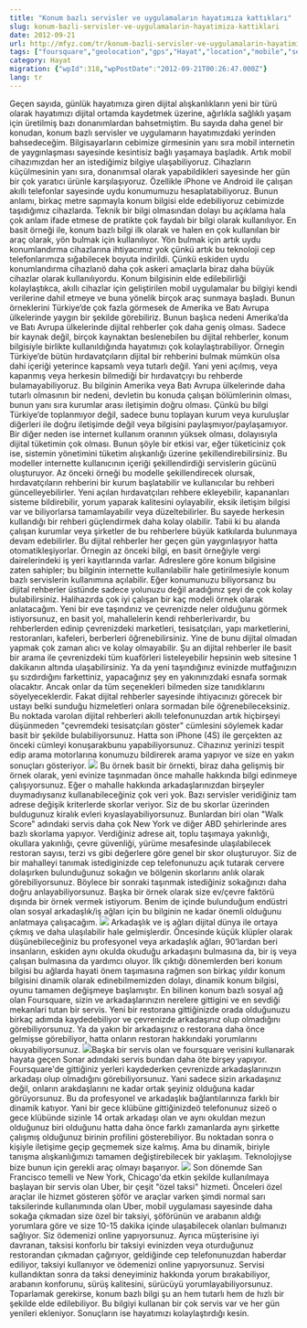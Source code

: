 ```yaml
---
title: "Konum bazlı servisler ve uygulamaların hayatımıza kattıkları"
slug: konum-bazli-servisler-ve-uygulamalarin-hayatimiza-kattiklari
date: 2012-09-21
url: http://mfyz.com/tr/konum-bazli-servisler-ve-uygulamalarin-hayatimiza-kattiklari/
tags: ["foursquare","geolocation","gps","Hayat","location","mobile","services","sonar","startups","uber","walkscore"]
category: Hayat
migration: {"wpId":318,"wpPostDate":"2012-09-21T00:26:47.000Z"}
lang: tr
---
```


Geçen sayıda, günlük hayatımıza giren dijital alışkanlıkların yeni bir türü olarak hayatımızı dijital ortamda kaydetmek üzerine, ağırlıkla sağlıklı yaşam için üretilmiş bazı donanımlardan bahsetmiştim. Bu sayıda daha genel bir konudan, konum bazlı servisler ve uygulamarın hayatımızdaki yerinden bahsedeceğim. Bilgisayarların cebimize girmesinin yanı sıra mobil internetin de yaygınlaşması sayesinde kesintisiz bağlı yaşamaya başladık. Artık mobil cihazımızdan her an istediğimiz bilgiye ulaşabiliyoruz. Cihazların küçülmesinin yanı sıra, donanımsal olarak yapabildikleri sayesinde her gün bir çok yaratıcı ürünle karşılaşıyoruz. Özellikle iPhone ve Android ile çalışan akıllı telefonlar sayesinde uydu konumumuzu hesaplatabiliyoruz. Bunun anlamı, birkaç metre sapmayla konum bilgisi elde edebiliyoruz cebimizde taşıdığımız cihazlarda. Teknik bir bilgi olmasından dolayı bu açıklama hala çok anlam ifade etmese de pratikte çok faydalı bir bilgi olarak kullanılıyor. En basit örneği ile, konum bazlı bilgi ilk olarak ve halen en çok kullanılan bir araç olarak, yön bulmak için kullanılıyor. Yön bulmak için artık uydu konumlandırma cihazlarına ihtiyacımız yok çünkü artık bu teknoloji cep telefonlarımıza sığabilecek boyuta indirildi. Çünkü eskiden uydu konumlandırma cihazlarıö daha çok askeri amaçlarla biraz daha büyük cihazlar olarak kullanılıyordu. Konum bilgisinin elde edilebilirliği kolaylaştıkca, akıllı cihazlar için geliştirilen mobil uygulamalar bu bilgiyi kendi verilerine dahil etmeye ve buna yönelik birçok araç sunmaya başladı. Bunun örneklerini Türkiye’de çok fazla görmesek de Amerika ve Batı Avrupa ülkelerinde yaygın bir şekilde görebiliriz. Bunun başlıca nedeni Amerika’da ve Batı Avrupa ülkelerinde dijital rehberler çok daha geniş olması. Sadece bir kaynak değil, birçok kaynaktan beslenebilen bu dijital rehberler, konum bilgisiyle birlikte kullanıldığında hayatımızı çok kolaylaştırabiliyor. Örnegin Türkiye’de bütün hırdavatçıların dijital bir rehberini bulmak mümkün olsa dahi içeriği yeterince kapsamlı veya tutarlı değil. Yani yeni açılmış, veya kapanmış veya herkesin bilmediği bir hırdavatçıyı bu rehberde bulamayabiliyoruz. Bu bilginin Amerika veya Batı Avrupa ülkelerinde daha tutarlı olmasının bir nedeni, devletin bu konuda çalışan bölümlerinin olması, bunun yanı sıra kurumlar arası iletişimin doğru olması. Çünkü bu bilgi Türkiye’de toplanmıyor değil, sadece bunu toplayan kurum veya kuruluşlar diğerleri ile doğru iletişimde değil veya bilgisini paylaşmıyor/paylaşamıyor. Bir diğer neden ise internet kullanım oranının yüksek olması, dolayısıyla dijital tüketimin çok olması. Bunun şöyle bir etkisi var, eğer tüketiciniz çok ise, sistemin yönetimini tüketim alışkanlığı üzerine şekillendirebilirsiniz. Bu modeller internette kullanıcının içeriği şekillendirdiği servislerin gücünü oluşturuyor. Az önceki örneği bu modelle şekillendirecek olursak, hırdavatçıların rehberini bir kurum başlatabilir ve kullanıcılar bu rehberi güncelleyebilirler. Yeni açılan hırdavatçıları rehbere ekleyebilir, kapananları sisteme bildirebilir, yorum yaparak kalitesini oylayabilir, eksik iletişim bilgisi var ve biliyorlarsa tamamlayabilir veya düzeltebilirler. Bu sayede herkesin kullandığı bir rehberi güçlendirmek daha kolay olabilir. Tabii ki bu alanda çalışan kurumlar veya şirketler de bu rehberlere büyük katkılarda bulunmaya devam edebilirler. Bu dijital rehberler her geçen gün yaygınlaşıyor hatta otomatikleşiyorlar. Örnegin az önceki bilgi, en basit örneğiyle vergi dairelerindeki iş yeri kayıtlarında varlar. Adreslere göre konum bilgisine zaten sahipler; bu bilginin internette kullanılabilir hale getirilmesiyle konum bazlı servislerin kullanımına açılabilir. Eğer konumunuzu biliyorsanız bu dijital rehberler üstünde sadece yolunuzu değil aradığınız şeyi de çok kolay bulabilirsiniz. Halihazırda çok iyi çalışan bir kaç modeli örnek olarak anlatacağım. Yeni bir eve taşındınız ve çevrenizde neler olduğunu görmek istiyorsunuz, en basit yol, mahallelerin kendi rehberlerivardır, bu rehberlerden edinip çevrenizdeki marketleri, tesisatçıları, yapı marketlerini, restoranları, kafeleri, berberleri öğrenebilirsiniz. Yine de bunu dijital olmadan yapmak çok zaman alıcı ve kolay olmayabilir. Şu an dijital rehberler ile basit bir arama ile çevrenizdeki tüm kuaförleri listeleyebilir hepsinin web sitesine 1 dakikanın altında ulaşabilirsiniz. Ya da yeni taşındığınız evinizde mutfağınızın şu sızdırdığını farkettiniz, yapacağınız şey en yakınınızdaki esnafa sormak olacaktır. Ancak onlar da tüm seçenekleri bilmeden size tanıdıklarını söyelyeceklerdir. Fakat dijital rehberler sayesinde ihtiyacınızı görecek bir ustayı belki sunduğu hizmeletleri onlara sormadan bile öğrenebileceksiniz. Bu noktada varolan dijital rehberleri akıllı telefonunuzdan artık hiçbirşeyi düşünmeden "çevremdeki tesisatçıları göster" cümlesini söylemek kadar basit bir şekilde bulabiliyorsunuz. Hatta son iPhone (4S) ile gerçekten az önceki cümleyi konuşarakbunu yapabiliyorsunuz. Cihazınız yerinizi tespit edip arama motorlarına konumuzu bildirerek arama yapıyor ve size en yakın sonuçları gösteriyor. ![](/images/archive/tr/2012/09/walk-score.gif) Bu örnek basit bir örnekti, biraz daha gelişmiş bir örnek olarak, yeni evinize taşınmadan önce mahalle hakkında bilgi edinmeye çalışıyorsunuz. Eğer o mahalle hakkında arkadaşlarınızdan birşeyler duymadıysanız kullanabileceğiniz çok veri yok. Bazı servisler veridiğiniz tam adrese değişik kriterlerde skorlar veriyor. Siz de bu skorlar üzerinden buldugunuz kiralık evleri kıyaslayabiliyorsunuz. Bunlardan biri olan "Walk Score" adındaki servis daha çok New York ve diğer ABD şehirlerinde ares bazlı skorlama yapıyor. Verdiğiniz adrese ait, toplu taşımaya yakınlığı, okullara yakınlığı, çevre güvenliği, yürüme mesafesinde ulaşılabilecek restoran sayısı, terzi vs gibi değerlere göre genel bir skor oluşturuyor. Siz de bir mahalleyi tanımak istediginizde cep telefonunuzu açık tutarak cervere dolaşırken bulunduğunuz sokağın ve bölgenin skorlarını anlık olarak görebiliyorsunuz. Böylece bir sonraki taşınmak istediğiniz sokağınızı daha doğru anlayabiliyorsunuz. Başka bir örnek olarak size ev/çevre faktörü dışında bir örnek vermek istiyorum. Benim de içinde bulunduğum endüstri olan sosyal arkadaşlık/iş ağları için bu bilginin ne kadar önemli olduğunu anlatmaya çalışacağım. ![](/images/archive/tr/2012/09/4sq-sticker.gif) Arkadaşlık ve iş ağları dijital dünya ile ortaya çıkmış ve daha ulaşılabilir hale gelmişlerdir. Öncesinde küçük klüpler olarak düşünebileceğiniz bu profesyonel veya arkadaşlık ağları, 90’lardan beri insanların, eskiden aynı okulda okuduğu arkadaşını bulmasına da, bir iş veya çalışan bulmasına da yardımcı oluyor. İlk çıktığı dönemlerden beri konum bilgisi bu ağlarda hayati önem taşımasına rağmen son birkaç yıldır konum bilgisini dinamik olarak edinebilmemizden dolayı, dinamik konum bilgisi, oyunu tamamen değişmeye başlamıştır. En bilinen konum bazlı sosyal ağ olan Foursquare, sizin ve arkadaşlarınızın nerelere gittigini ve en sevdiği mekanlari tutan bir servis. Yeni bir restorana gittiğinizde orada olduğunuzu birkaç adımda kaydedebiliyor ve çevrenizde arkadaşınız olup olmadığını görebiliyorsunuz. Ya da yakın bir arkadaşınız o restorana daha önce gelmişse görebiliyor, hatta onların restoran hakkındaki yorumlarını okuyabiliyorsunuz. ![](/images/archive/tr/2012/09/sonar.gif)Başka bir servis olan ve foursquare verisini kullanarak hayata geçen Sonar adındaki servis bundan daha öte birşey yapıyor. Foursquare'de gittiğiniz yerleri kaydederken çevrenizde arkadaşlarınızın arkadaşı olup olmadığını görebiliyorsunuz. Yani sadece sizin arkadaşınız değil, onların arakdaşlarını ne kadar ortak şeyiniz olduğuna kadar görüyorsunuz. Bu da profesyonel ve arkadaşlık bağlantılarınıza farklı bir dinamik katıyor. Yani bir gece klübüne gittiğinizdeö telefonunuz sizeö o gece klübünde sizinle 14 ortak arkadaşı olan ve aynı okuldan mezun olduğunuz biri olduğunu hatta daha önce farklı zamanlarda aynı şirkette çalışmış olduğunuz birinin profilini gösterebiliyor. Bu noktadan sonra o kişiyle iletişime geçip geçmemek size kalmış. Ama bu dinamik, biriyle tanışma alışkanlığımızı tamamen değiştirebilecek bir yaklaşım. Teknolojiyse bize bunun için gerekli araç olmayı başarıyor. ![](/images/archive/tr/2012/09/uber.gif) Son dönemde San Francisco temelli ve New York, Chicago'da etkin şekilde kullanılmaya başlayan bir servis olan Uber, bir çeşit "özel taksi" hizmeti. Önceleri özel araçlar ile hizmet gösteren şöför ve araçlar varken şimdi normal sarı taksilerinde kullanımında olan Uber, mobil uygulaması sayesinde daha sokağa çıkmadan size özel bir taksiyi, şöförünün ve arabanın aldığı yorumlara göre ve size 10-15 dakika içinde ulaşabilecek olanları bulmanızı sağlıyor. Siz ödemenizi online yapıyorsunuz. Ayrıca müşterisine iyi davranan, taksisi konforlu bir taksiyi evinizden veya oturduğunuz restorandan çıkmadan çağırıyor, geldiğinde cep telefonunuzdan haberdar ediliyor, taksiyi kullanıyor ve ödemenizi online yapıyorsunuz. Servisi kullandıktan sonra da taksi deneyiminiz hakkında yorum bırakabiliyor, arabanın konforunu, sürüş kalitesini, sürücüyü yorumlayabiliyorsunuz. Toparlamak gerekirse, konum bazlı bilgi şu an hem tutarlı hem de hızlı bir şekilde elde edilebiliyor. Bu bilgiyi kullanan bir çok servis var ve her gün yenileri ekleniyor. Sonuçların ise hayatımızı kolaylaştırdığı kesin.